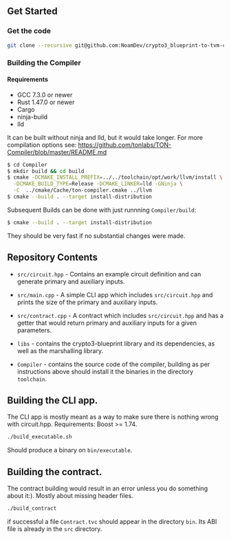 ## Get Started
### Get the code
``` bash
git clone --recursive git@github.com:NoamDev/crypto3_blueprint-to-tvm-compilation-contest.git contest && cd contest
```
### Building the Compiler

#### Requirements
* GCC 7.3.0 or newer
* Rust 1.47.0 or newer
* Cargo
* ninja-build
* lld

It can be built without ninja and lld, but it would take longer. For more compilation options see: https://github.com/tonlabs/TON-Compiler/blob/master/README.md

``` bash
$ cd Compiler
$ mkdir build && cd build
$ cmake -DCMAKE_INSTALL_PREFIX=../../toolchain/opt/work/llvm/install \
  -DCMAKE_BUILD_TYPE=Release -DCMAKE_LINKER=lld -GNinja \
  -C  ../cmake/Cache/ton-compiler.cmake ../llvm
$ cmake --build . --target install-distribution
```

Subsequent Builds can be done with just runnning `Compiler/build`:
``` bash
$ cmake --build . --target install-distribution
```
They should be very fast if no substantial changes were made.

## Repository Contents

* `src/circuit.hpp` - Contains an example circuit definition and can generate primary and auxiliary inputs.
* `src/main.cpp` - A simple CLI app which includes `src/circuit.hpp` and prints the size of the primary and auxiliary inputs.
* `src/contract.cpp` - A contract which includes `src/circuit.hpp` and has a getter that would return primary and auxiliary inputs for a given parameters.

* `libs` - contains the crypto3-blueprint library and its dependencies, as well as the marshalling library.

* `Compiler` - contains the source code of the compiler, building as per instructions above should install it the binaries in the directory `toolchain`.

## Building the CLI app.
The CLI app is mostly meant as a way to make sure there is nothing wrong with circuit.hpp.
Requirements: Boost >= 1.74.
``` bash
./build_executable.sh
```
Should produce a binary on `bin/executable`.

## Building the contract.
The contract building would result in an error unless you do something about it:).
Mostly about missing header files.

``` bash
./build_contract
```
if successful a file `Contract.tvc` should appear in the directory `bin`. Its ABI file is already in the `src` directory.
